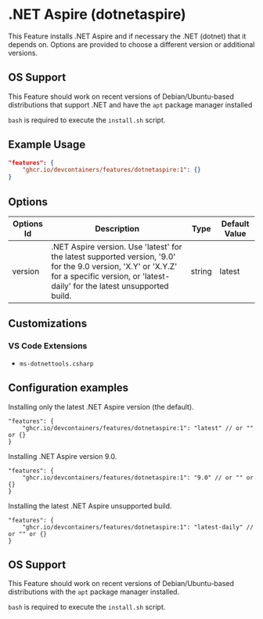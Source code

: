 
# .NET Aspire (dotnetaspire)

This Feature installs .NET Aspire and if necessary the .NET (dotnet) that it depends on. Options are provided to choose a different version or additional versions.

## OS Support

This Feature should work on recent versions of Debian/Ubuntu-based distributions that support .NET and have the `apt` package manager installed

`bash` is required to execute the `install.sh` script.

## Example Usage

```json
"features": {
    "ghcr.io/devcontainers/features/dotnetaspire:1": {}
}
```

## Options

| Options Id | Description | Type | Default Value |
|-----|-----|-----|-----|
| version | .NET Aspire version. Use 'latest' for the latest supported version, '9.0' for the 9.0 version, 'X.Y' or 'X.Y.Z' for a specific version, or 'latest-daily' for the latest unsupported build. | string | latest |

## Customizations

### VS Code Extensions

- `ms-dotnettools.csharp`

## Configuration examples

Installing only the latest .NET Aspire version (the default).

``` jsonc
"features": {
    "ghcr.io/devcontainers/features/dotnetaspire:1": "latest" // or "" or {}
}
```

Installing .NET Aspire version 9.0.

``` jsonc
"features": {
    "ghcr.io/devcontainers/features/dotnetaspire:1": "9.0" // or "" or {}
}
```

Installing the latest .NET Aspire unsupported build.

``` jsonc
"features": {
    "ghcr.io/devcontainers/features/dotnetaspire:1": "latest-daily" // or "" or {}
}
```


## OS Support

This Feature should work on recent versions of Debian/Ubuntu-based distributions with the `apt` package manager installed.

`bash` is required to execute the `install.sh` script.

